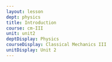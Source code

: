 ```yaml
---
layout: lesson
dept: physics
title: Introduction
course: cm-III
unit: unit2
deptDisplay: Physics
courseDisplay: Classical Mechanics III
unitDisplay: Unit 2
---
```



